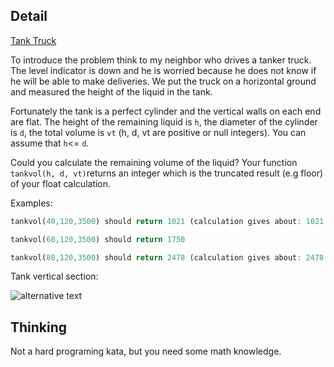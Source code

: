 ## Detail

[Tank Truck](https://www.codewars.com/kata/tank-truck/train/rust)

To introduce the problem think to my neighbor who drives a tanker truck. The level indicator is down and he is worried because he does not know if he will be able to make deliveries. We put the truck on a horizontal ground and measured the height of the liquid in the tank.

Fortunately the tank is a perfect cylinder and the vertical walls on each end are flat. The height of the remaining liquid is `h`, the diameter of the cylinder is `d`, the total volume is `vt` (h, d, vt are positive or null integers). You can assume that `h`<= `d`.

Could you calculate the remaining volume of the liquid? Your function `tankvol(h, d, vt)`returns an integer which is the truncated result (e.g floor) of your float calculation.

Examples:

```rust
tankvol(40,120,3500) should return 1021 (calculation gives about: 1021.26992027)

tankvol(60,120,3500) should return 1750

tankvol(80,120,3500) should return 2478 (calculation gives about: 2478.73007973)
```

Tank vertical section:

![alternative text](http://i.imgur.com/wmt0U43.png)

## Thinking

Not a hard programing kata, but you need some math knowledge.
